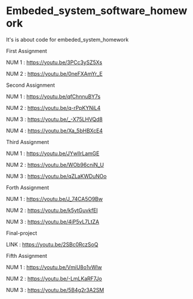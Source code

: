 # Embeded_system_software_homework
It's is about code for embeded_system_homework

First Assignment

NUM 1 : https://youtu.be/3PCc3ySZ5Xs 

NUM 2 : https://youtu.be/0neFXAmYr_E


Second Assignment

NUM 1 : https://youtu.be/qfChnnuBY7s

NUM 2 : https://youtu.be/q-rPpKYNiL4

NUM 3 : https://youtu.be/_-X75LHVQd8

NUM 4 : https://youtu.be/Xa_5bHBXcE4


Third Assignment

NUM 1 : https://youtu.be/JYwlIrLamGE

NUM 2 : https://youtu.be/WOb96cniN_U

NUM 3 : https://youtu.be/qZLaKWDuNOo 


Forth Assignment

NUM 1 : https://youtu.be/J_74CA5O9Bw

NUM 2 : https://youtu.be/k5ytGuvkfEI

NUM 3 : https://youtu.be/4jP5vL7LtZA



Final-project 

LINK : https://youtu.be/2SBc0RczSoQ


Fifth Assignment

NUM 1 : https://youtu.be/VmiU8o1vWlw

NUM 2 : https://youtu.be/-LmLKaRF7Jo

NUM 3 : https://youtu.be/5B4g2r3A2SM